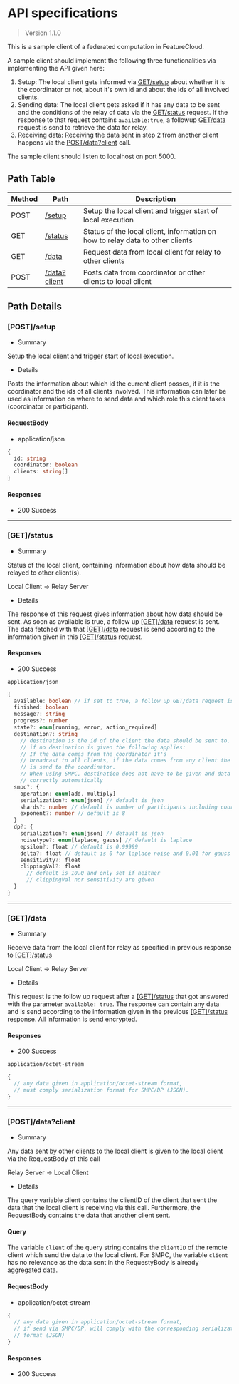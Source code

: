 # API specifications

> Version 1.1.0

This is a sample client of a federated computation in FeatureCloud.

A sample client should implement the following three functionalities via 
implementing the API given here:
1. Setup: The local client gets informed via [GET/setup](#postsetup) about whether
   it is the coordinator or not, about it's own id and about the ids of all 
   involved clients.
2. Sending data: The local client gets asked if it has any data to be sent and
   the conditions of the relay of data via the [GET/status](#getstatus) request.
   If the response to that request contains `available:true`, a followup 
   [GET/data](#getdata) request is send to retrieve the data for relay.
3. Receiving data: Receiving the data sent in step 2 from another client
   happens via the [POST/data?client](#postdataclient) call.

The sample client should listen to localhost on port 5000.

## Path Table

| Method | Path | Description |
| --- | --- | --- |
| POST | [/setup](#postsetup) | Setup the local client and trigger start of local execution |
| GET | [/status](#getstatus) | Status of the local client, information on how to relay data to other clients |
| GET | [/data](#getdata) | Request data from local client for relay to other clients |
| POST | [/data?client](#postdataclient) | Posts data from coordinator or other clients to local client |

## Path Details

### [POST]/setup
- Summary  

Setup the local client and trigger start of local execution.

- Details

Posts the information about which id the current client posses, if it is the
coordinator and the ids of all clients involved.
This information can later be used as information on where to send data
and which role this client takes (coordinator or participant).

#### RequestBody

- application/json

```ts
{
  id: string
  coordinator: boolean
  clients: string[]
}
```

#### Responses

- 200 Success

***

### [GET]/status
- Summary  

Status of the local client, containing information about how data should be 
relayed to other client(s).

Local Client -> Relay Server

- Details

The response of this request gives information about how data should be sent.
As soon as available is true, a follow up [\[GET\]/data](#getdata) request is 
sent. The data fetched with that [\[GET\]/data](#getdata) request is send 
according to the information given in this [\[GET\]/status](#getstatus) request.

#### Responses

- 200 Success

`application/json`

```ts
{
  available: boolean // if set to true, a follow up GET/data request is send
  finished: boolean
  message?: string
  progress?: number
  state?: enum[running, error, action_required]
  destination?: string 
    // destination is the id of the client the data should be sent to.
    // if no destination is given the following applies: 
    // If the data comes from the coordinator it's
    // broadcast to all clients, if the data comes from any client the data
    // is send to the coordinator.
    // When using SMPC, destination does not have to be given and data is sent
    // correctly automatically
  smpc?: {
    operation: enum[add, multiply] 
    serialization?: enum[json] // default is json
    shards?: number // default is number of participants including coordinator
    exponent?: number // default is 8
  }
  dp?: {
    serialization?: enum[json] // default is json
    noisetype?: enum[laplace, gauss] // default is laplace
    epsilon?: float // default is 0.99999
    delta?: float // default is 0 for laplace noise and 0.01 for gauss noise
    sensitivity?: float 
    clippingVal?: float 
      // default is 10.0 and only set if neither
      // clippingVal nor sensitivity are given
  }
}
```

***

### [GET]/data

- Summary  

Receive data from the local client for relay as specified in previous response 
to [\[GET\]/status](#getstatus)

Local Client -> Relay Server

- Details

This request is the follow up request after a [\[GET\]/status](#getstatus) that
got answered with the parameter `available: true`. The response can contain any
data and is send according to the information given in the
previous [\[GET\]/status](#getstatus) response. All information is send 
encrypted.

#### Responses

- 200 Success

`application/octet-stream`

```ts
{
  // any data given in application/octet-stream format, 
  // must comply serialization format for SMPC/DP (JSON).
}
```

***

### [POST]/data?client

- Summary

Any data sent by other clients to the local client is given to the local client
via the RequestBody of this call

Relay Server -> Local Client

- Details

The query variable client contains the clientID of the client that sent the data
that the local client is receiving via this call.
Furthermore, the RequestBody contains the data that another client sent.

#### Query
The variable `client` of the query string contains the `clientID` of the remote
client which send the data to the local client. For SMPC, the variable `client`
has no relevance as the data sent in the RequestyBody is already aggregated 
data.

#### RequestBody

- application/octet-stream

```ts
{
  // any data given in application/octet-stream format, 
  // if send via SMPC/DP, will comply with the corresponding serialization
  // format (JSON)
}
```

#### Responses

- 200 Success
